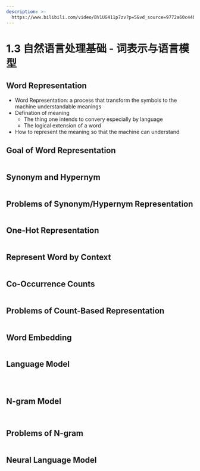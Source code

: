 ```yaml
---
description: >-
  https://www.bilibili.com/video/BV1UG411p7zv?p=5&vd_source=9772a60c44b4a881b99fd8ac9a574793
---
```


# 1.3 自然语言处理基础 - 词表示与语言模型

## Word Representation

* Word Representation: a process that transform the symbols to the machine understandable meanings
* Defination of meaning
  * The thing one intends to convery especially by language
  * The logical extension of a word
* How to represent the meaning so that the machine can understand

## Goal of Word Representation&#x20;

<figure><img src="../../.gitbook/assets/image (157).png" alt=""><figcaption></figcaption></figure>

## Synonym and Hypernym

<figure><img src="../../.gitbook/assets/image (158).png" alt=""><figcaption></figcaption></figure>

## Problems of Synonym/Hypernym Representation

<figure><img src="../../.gitbook/assets/image (159).png" alt=""><figcaption></figcaption></figure>

## One-Hot Representation

<figure><img src="../../.gitbook/assets/image (160).png" alt=""><figcaption></figcaption></figure>

## Represent Word by Context

<figure><img src="../../.gitbook/assets/image (162).png" alt=""><figcaption></figcaption></figure>

## Co-Occurrence Counts

<figure><img src="../../.gitbook/assets/image (163).png" alt=""><figcaption></figcaption></figure>

## Problems of Count-Based Representation

<figure><img src="../../.gitbook/assets/image (164).png" alt=""><figcaption></figcaption></figure>

## Word Embedding

<figure><img src="../../.gitbook/assets/image (165).png" alt=""><figcaption></figcaption></figure>

## Language Model

<figure><img src="../../.gitbook/assets/image (166).png" alt=""><figcaption></figcaption></figure>

<figure><img src="../../.gitbook/assets/image (167).png" alt=""><figcaption></figcaption></figure>

<figure><img src="../../.gitbook/assets/image (169).png" alt=""><figcaption></figcaption></figure>

## N-gram Model

<figure><img src="../../.gitbook/assets/image (170).png" alt=""><figcaption></figcaption></figure>

<figure><img src="../../.gitbook/assets/image (171).png" alt=""><figcaption></figcaption></figure>

## Problems of N-gram

<figure><img src="../../.gitbook/assets/image (172).png" alt=""><figcaption></figcaption></figure>

## Neural Language Model

<figure><img src="../../.gitbook/assets/image (173).png" alt=""><figcaption></figcaption></figure>

<figure><img src="../../.gitbook/assets/image (174).png" alt=""><figcaption></figcaption></figure>

